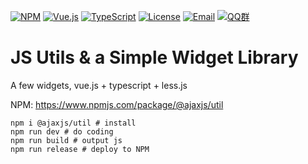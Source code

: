 [![NPM](https://img.shields.io/npm/v/@ajaxjs/util.svg?sanitize=true)](https://www.npmjs.com/package/@ajaxjs/util)
[![Vue.js](https://img.shields.io/badge/Vue.js-2.6.14-brightgreen.svg?style=flat&logo=vuedotjs&logoColor=white)](https://vuejs.org)
[![TypeScript](https://img.shields.io/badge/TypeScript-4.9.4-blue.svg?style=flat&logo=Typescript&logoColor=white)](https://www.typescriptlang.org/)
[![License](https://img.shields.io/badge/license-Apache--2.0-green.svg?longCache=true&style=flat)](http://www.apache.org/licenses/LICENSE-2.0.txt)
[![Email](https://img.shields.io/badge/Contact--me-Email-orange.svg)](mailto:frank@ajaxjs.com)
[![QQ群](https://framework.ajaxjs.com/static/qq.svg)](https://shang.qq.com/wpa/qunwpa?idkey=3877893a4ed3a5f0be01e809e7ac120e346102bd550deb6692239bb42de38e22)


# JS Utils & a Simple Widget Library 

A few widgets, vue.js + typescript + less.js

NPM: https://www.npmjs.com/package/@ajaxjs/util


    npm i @ajaxjs/util # install
    npm run dev # do coding
    npm run build # output js
    npm run release # deploy to NPM